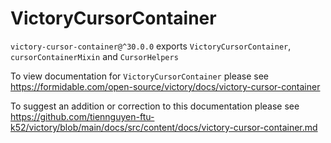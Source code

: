 # VictoryCursorContainer

`victory-cursor-container@^30.0.0` exports `VictoryCursorContainer`, `cursorContainerMixin` and `CursorHelpers`

To view documentation for `VictoryCursorContainer` please see https://formidable.com/open-source/victory/docs/victory-cursor-container

To suggest an addition or correction to this documentation please see https://github.com/tiennguyen-ftu-k52/victory/blob/main/docs/src/content/docs/victory-cursor-container.md